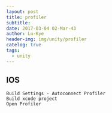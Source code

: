 ```yaml
---
layout: post
title: profiler
subtitle: 
date: 2017-03-04 02-Mar-43
author: Lu-Kye
header-img: img/unity/profiler
catelog: true
tags: 
  - unity
---
```

## IOS
```
Build Settings - Autoconnect Profiler
Build xcode project
Open Profiler
```
